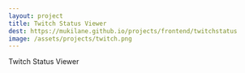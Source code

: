 ```yaml
---
layout: project
title: Twitch Status Viewer
dest: https://mukilane.github.io/projects/frontend/twitchstatus
image: /assets/projects/twitch.png
---
```


Twitch Status Viewer